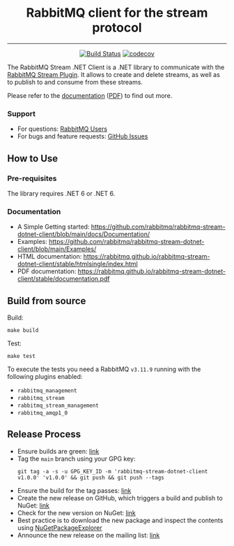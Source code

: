 
<h1 style="text-align:center;">RabbitMQ client for the stream protocol</h1>

---
<div style="text-align:center;">

[![Build Status](https://github.com/rabbitmq/rabbitmq-stream-dotnet-client/actions/workflows/main.yaml/badge.svg)](https://github.com/rabbitmq/rabbitmq-stream-dotnet-client/actions)
[![codecov](https://codecov.io/gh/rabbitmq/rabbitmq-stream-dotnet-client/branch/main/graph/badge.svg?token=OIA04ZQD79)](https://codecov.io/gh/rabbitmq/rabbitmq-stream-dotnet-client)
</div>




The RabbitMQ Stream .NET Client is a .NET library to communicate with the [RabbitMQ Stream Plugin](https://rabbitmq.com/stream.html). It allows to create and delete streams, as well as to publish to and consume from these streams.

Please refer to the [documentation](https://rabbitmq.github.io/rabbitmq-stream-dotnet-client/stable/htmlsingle/index.html) ([PDF](https://rabbitmq.github.io/rabbitmq-stream-dotnet-client/stable/documentation.pdf)) to find out more.


### Support

* For questions: [RabbitMQ Users](https://groups.google.com/forum/#!forum/rabbitmq-users)
* For bugs and feature requests:  [GitHub Issues](https://github.com/rabbitmq/rabbitmq-stream-dotnet-client/issues)

## How to Use

### Pre-requisites

The library requires .NET 6 or .NET 6.

### Documentation

- A Simple Getting started: https://github.com/rabbitmq/rabbitmq-stream-dotnet-client/blob/main/docs/Documentation/
- Examples: https://github.com/rabbitmq/rabbitmq-stream-dotnet-client/blob/main/Examples/
- HTML documentation: https://rabbitmq.github.io/rabbitmq-stream-dotnet-client/stable/htmlsingle/index.html
- PDF documentation: https://rabbitmq.github.io/rabbitmq-stream-dotnet-client/stable/documentation.pdf




## Build from source

Build:

```shell
make build
```

Test:

```shell
make test
```

To execute the tests you need a RabbitMQ `v3.11.9` running with the following plugins enabled:
- `rabbitmq_management`
- `rabbitmq_stream`
- `rabbitmq_stream_management`
- `rabbitmq_amqp1_0`



## Release Process

* Ensure builds are green: [link](https://github.com/rabbitmq/rabbitmq-stream-dotnet-client/actions)
* Tag the `main` branch using your GPG key:
    ```
    git tag -a -s -u GPG_KEY_ID -m 'rabbitmq-stream-dotnet-client v1.0.0' 'v1.0.0' && git push && git push --tags
    ```
* Ensure the build for the tag passes: [link](https://github.com/rabbitmq/rabbitmq-stream-dotnet-client/actions)
* Create the new release on GitHub, which triggers a build and publish to NuGet: [link](https://github.com/rabbitmq/rabbitmq-stream-dotnet-client/releases)
* Check for the new version on NuGet: [link](https://www.nuget.org/packages/RabbitMQ.Stream.Client)
* Best practice is to download the new package and inspect the contents using [NuGetPackageExplorer](https://github.com/NuGetPackageExplorer/NuGetPackageExplorer)
* Announce the new release on the mailing list: [link](https://groups.google.com/g/rabbitmq-users)

